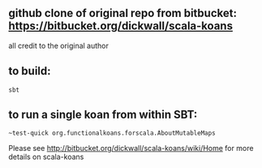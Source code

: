 ## github clone of original repo from bitbucket: https://bitbucket.org/dickwall/scala-koans

all credit to the original author

## to build:

`sbt`

## to run a single koan from within SBT:

`~test-quick org.functionalkoans.forscala.AboutMutableMaps`

Please see http://bitbucket.org/dickwall/scala-koans/wiki/Home for more details on scala-koans
